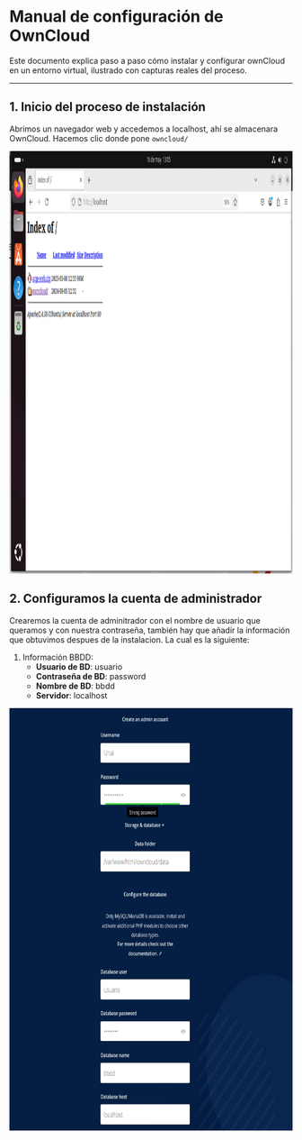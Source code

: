 
# Manual de configuración de OwnCloud

Este documento explica paso a paso cómo instalar y configurar ownCloud en un entorno virtual, ilustrado con capturas reales del proceso.

---

## 1. Inicio del proceso de instalación

Abrimos un navegador web y accedemos a localhost, ahí se almacenara OwnCloud. Hacemos clic donde pone `owncloud/`

<img src="localhost.png" alt="Pantalla inicial de ownCloud" width="1000" height="750">

## 2. Configuramos la cuenta de administrador

Crearemos la cuenta de adminitrador con el nombre de usuario que queramos y con nuestra contraseña, también hay que añadir la información que obtuvimos despues de la instalacion.
La cual es la siguiente:

1. Información BBDD:
   - **Usuario de BD**: usuario
   - **Contraseña de BD**: password
   - **Nombre de BD**: bbdd
   - **Servidor**: localhost

<img src="23.png" alt="Pantalla inicial de ownCloud" width="1000" height="750">

